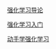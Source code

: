 [强化学习导论](https://rl.qiwihui.com/zh-cn/latest/)

[强化学习入门](https://taospirit.github.io/2019/04/15/%E5%BC%BA%E5%8C%96%E5%AD%A6%E4%B9%A0%E5%85%A5%E9%97%A8/)

[动手学强化学习](https://hrl.boyuai.com/chapter/intro/)
